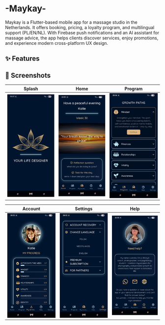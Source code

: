 # -Maykay-
Maykay is a Flutter-based mobile app for a massage studio in the Netherlands. It offers booking, pricing, a loyalty program, and multilingual support (PL/EN/NL). With Firebase push notifications and an AI assistant for massage advice, the app helps clients discover services, enjoy promotions, and experience modern cross-platform UX design.

## ✨ Features


## 📱 Screenshots

| Splash | Home | Program |
|--------|------|---------|
| <img src="docs/splash.jpg" width="200"/> | <img src="docs/home.jpg" width="200"/> | <img src="docs/program.jpg" width="200"/> |

| Account | Settings | Help |
|---------|----------|------|
| <img src="docs/account.jpg" width="200"/> | <img src="docs/settings.jpg" width="200"/> | <img src="docs/help.jpg" width="200"/> |
